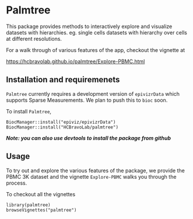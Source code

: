 # Palmtree
This package provides methods to interactively explore and visualize datasets with hierarchies. eg. single cells datasets with hierarchy over cells at different resolutions. 

For a walk through of various features of the app, checkout the vignette at 

https://hcbravolab.github.io/palmtree/Explore-PBMC.html

## Installation and requiremenets

`Palmtree` currently requires a development version of `epivizrData` which supports Sparse Measurements. We plan to push this to `bioc` soon. 

To install `Palmtree`, 

```{r}
BiocManager::install("epiviz/epivizrData")
BiocManager::install("HCBravoLab/palmtree")
```
***Note: you can also use devtools to install the package from github***

## Usage

To try out and explore the various features of the package, we provide the PBMC 3K dataset and the vignette `Explore-PBMC` walks you through the process. 

To checkout all the vignettes

```{r}
library(palmtree)
browseVignettes("palmtree")
```
